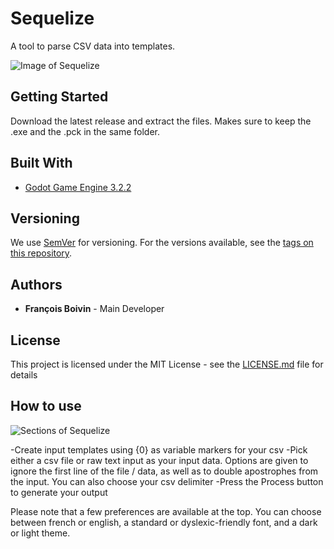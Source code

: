 # Sequelize

A tool to parse CSV data into templates.

![Image of Sequelize](https://github.com/Boivin92/Sequelize/blob/master/TutorialImages/MainScreen.png)

## Getting Started

Download the latest release and extract the files. Makes sure to keep the .exe and the .pck in the same folder.

## Built With

* [Godot Game Engine 3.2.2](https://godotengine.org/download/windows)

## Versioning

We use [SemVer](http://semver.org/) for versioning. For the versions available, see the [tags on this repository](https://github.com/Boivin92/Sequelize/tags). 

## Authors

* **François Boivin** - Main Developer

## License

This project is licensed under the MIT License - see the [LICENSE.md](LICENSE.md) file for details

## How to use

![Sections of Sequelize](https://github.com/Boivin92/Sequelize/blob/master/TutorialImages/Sections.png)

-Create input templates using {0} as variable markers for your csv
-Pick either a csv file or raw text input as your input data. Options are given to ignore the first line of the file / data, as well as to double apostrophes from the input. You can also choose your csv delimiter
-Press the Process button to generate your output

Please note that a few preferences are available at the top. You can choose between french or english, a standard or dyslexic-friendly font, and a dark or light theme. 